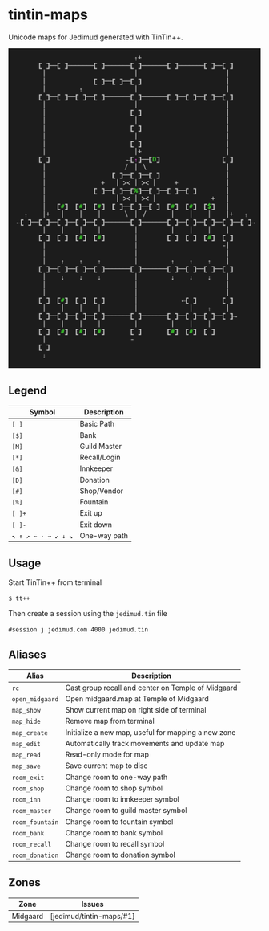 # tintin-maps

Unicode maps for Jedimud generated with TinTin++.

![](midgaard.png)

## Legend

| Symbol              | Description   |
| ------------------- | ------------- |
| `[ ]`               |  Basic Path   |
| `[$]`               |  Bank         |
| `[M]`               |  Guild Master |
| `[*]`               |  Recall/Login |
| `[&]`               |  Innkeeper    |
| `[D]`               |  Donation     |
| `[#]`               |  Shop/Vendor  |
| `[%]`               |  Fountain     |
| `[ ]+`              |  Exit up      |
| `[ ]-`              |  Exit down    |
| `↖ ↑ ↗ ← · → ↙ ↓ ↘` | One-way path  |


## Usage

Start TinTin++ from terminal

`$ tt++`

Then create a session using the `jedimud.tin` file

`#session j jedimud.com 4000 jedimud.tin`

## Aliases

| Alias           | Description                                         |
| --------------- | --------------------------------------------------- |
| `rc`            | Cast group recall and center on Temple of Midgaard  |
| `open_midgaard` | Open midgaard.map at Temple of Midgaard             |
| `map_show`      | Show current map on right side of terminal          |
| `map_hide`      | Remove map from terminal                            |
| `map_create`    | Initialize a new map, useful for mapping a new zone |
| `map_edit`      | Automatically track movements and update map        |
| `map_read`      | Read-only mode for map                              |
| `map_save`      | Save current map to disc                            |
| `room_exit`     | Change room to one-way path                         |
| `room_shop`     | Change room to shop symbol                          |
| `room_inn`      | Change room to innkeeper symbol                     |
| `room_master`   | Change room to guild master symbol                  |
| `room_fountain` | Change room to fountain symbol                      |
| `room_bank`     | Change room to bank symbol                          |
| `room_recall`   | Change room to recall symbol                        |
| `room_donation` | Change room to donation symbol                      |

## Zones

| Zone     | Issues   | 
| -------- | -------- |
| Midgaard | [jedimud/tintin-maps/#1] |
